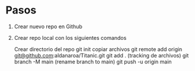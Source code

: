 # Pasos

1. Crear nuevo repo en Github
2. Crear repo local con los siguientes comandos

    Crear directorio del repo
    git init
    copiar archivos
    git remote add origin git@github.com:aldanaroa/Titanic.git
    git add . (tracking de archivos)
    git branch -M main (rename branch to main)
    git push -u origin main
